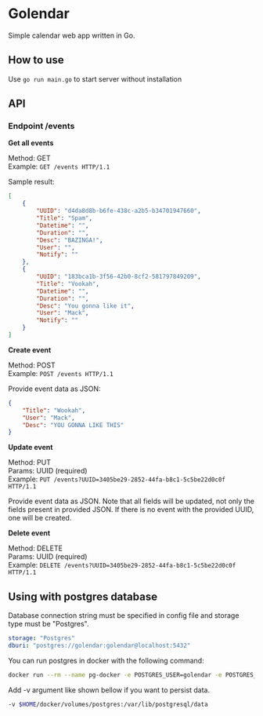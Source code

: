 # Golendar

Simple calendar web app written in Go.

## How to use

Use `go run main.go` to start server without installation

## API

### Endpoint /events 

**Get all events**

Method: GET  
Example: `GET /events HTTP/1.1`  

Sample result:   

```json
[
    {
        "UUID": "d4da8d8b-b6fe-438c-a2b5-b34701947660",
        "Title": "Spam",
        "Datetime": "",
        "Duration": "",
        "Desc": "BAZINGA!",
        "User": "",
        "Notify": ""
    },
    {
        "UUID": "183bca1b-3f56-42b0-8cf2-581797849209",
        "Title": "Vookah",
        "Datetime": "",
        "Duration": "",
        "Desc": "You gonna like it",
        "User": "Mack",
        "Notify": ""
    }
]
```

**Create event**

Method: POST  
Example: `POST /events HTTP/1.1`  

Provide event data as JSON:  

```json
{
	"Title": "Wookah",
	"User": "Mack",
	"Desc": "YOU GONNA LIKE THIS"
}
```

**Update event**

Method: PUT  
Params: UUID (required)  
Example: `PUT /events?UUID=3405be29-2852-44fa-b8c1-5c5be22d0c0f HTTP/1.1`  

Provide event data as JSON. Note that all fields will be updated, not only the fields present in provided JSON. If there is no event with the provided UUID, one will be created. 

**Delete event**

Method: DELETE  
Params: UUID (required)  
Example: `DELETE /events?UUID=3405be29-2852-44fa-b8c1-5c5be22d0c0f HTTP/1.1`  

## Using with postgres database

Database connection string must be specified in config file and storage type must be "Postgres".

```yaml
storage: "Postgres"
dburi: "postgres://golendar:golendar@localhost:5432"
```

You can run postgres in docker with the following command:

```bash
docker run --rm --name pg-docker -e POSTGRES_USER=golendar -e POSTGRES_PASSWORD=golendar -d -p 5432:5432 postgres
```

Add -v argument like shown bellow if you want to persist data.

```bash
-v $HOME/docker/volumes/postgres:/var/lib/postgresql/data 
```

